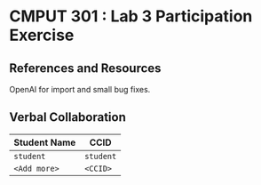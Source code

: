 # CMPUT 301 : Lab 3 Participation Exercise

## References and Resources
OpenAI for import and small bug fixes.
## Verbal Collaboration

| Student Name | CCID      |
| ------------ | --------- |
| `student`    | `student` |
| `<Add more>` | `<CCID>`  |
